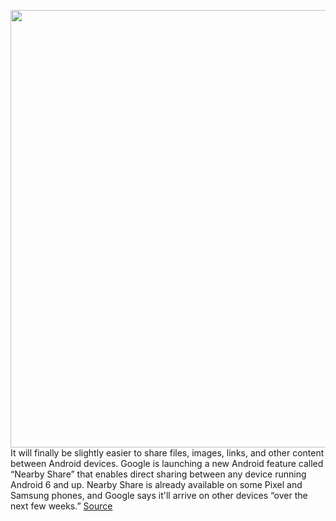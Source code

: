 <img src='https://cdn.vox-cdn.com/thumbor/pkoXKrUGUhww297BpW4epGWcEsQ=/0x0:2040x1360/1200x800/filters:focal(857x517:1183x843)/cdn.vox-cdn.com/uploads/chorus_image/image/67154264/DSC01480.0.jpg' width='700px' /><br/>
It will finally be slightly easier to share files, images, links, and other content between Android devices. Google is launching a new Android feature called “Nearby Share” that enables direct sharing between any device running Android 6 and up. Nearby Share is already available on some Pixel and Samsung phones, and Google says it'll arrive on other devices “over the next few weeks.”
<a href='https://www.theverge.com/2020/8/4/21353020/android-nearby-share-file-sharing-feature-launch-airdrop'> Source <a/>